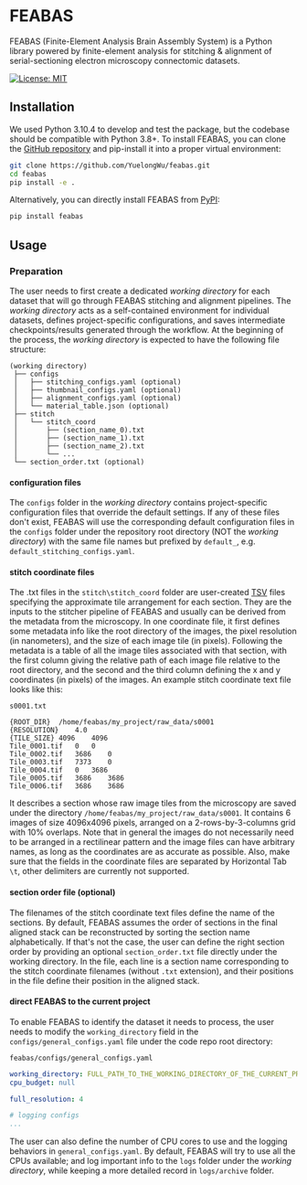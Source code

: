 # FEABAS

FEABAS (Finite-Element Analysis Brain Assembly System) is a Python library powered by finite-element analysis for stitching & alignment of serial-sectioning electron microscopy connectomic datasets.

[![License: MIT](https://img.shields.io/badge/License-MIT-yellow.svg)](https://opensource.org/licenses/MIT)

## Installation

We used Python 3.10.4 to develop and test the package, but the codebase should be compatible with Python 3.8+. To install FEABAS, you can clone the [GitHub repository](https://github.com/YuelongWu/feabas) and pip-install it into a proper virtual environment:

```bash
git clone https://github.com/YuelongWu/feabas.git
cd feabas
pip install -e .
```

Alternatively, you can directly install FEABAS from [PyPI](https://pypi.org/project/feabas/):

```bash
pip install feabas
```

## Usage

### Preparation

The user needs to first create a dedicated *working directory* for each dataset that will go through FEABAS stitching and alignment pipelines. The *working directory* acts as a self-contained environment for individual datasets, defines project-specific configurations, and saves intermediate checkpoints/results generated through the workflow. At the beginning of the process, the *working directory* is expected to have the following file structure:

```
(working directory)
 ├── configs
 │   ├── stitching_configs.yaml (optional)
 │   ├── thumbnail_configs.yaml (optional)
 │   ├── alignment_configs.yaml (optional)
 │   └── material_table.json (optional)
 ├── stitch
 │   └── stitch_coord
 │       ├── (section_name_0).txt
 │       ├── (section_name_1).txt
 │       ├── (section_name_2).txt
 │       └── ...
 └── section_order.txt (optional)
```

#### configuration files
The `configs` folder in the *working directory* contains project-specific configuration files that override the default settings. If any of these files don't exist, FEABAS will use the corresponding default configuration files in the `configs` folder under the repository root directory (NOT the *working directory*) with the same file names but prefixed by `default_`, e.g. `default_stitching_configs.yaml`.

#### stitch coordinate files
The .txt files in the `stitch\stitch_coord` folder are user-created [TSV](https://en.wikipedia.org/wiki/Tab-separated_values) files specifying the approximate tile arrangement for each section. They are the inputs to the stitcher pipeline of FEABAS and usually can be derived from the metadata from the microscopy. In one coordinate file, it first defines some metadata info like the root directory of the images, the pixel resolution (in nanometers), and the size of each image tile (in pixels). Following the metadata is a table of all the image tiles associated with that section, with the first column giving the relative path of each image file relative to the root directory, and the second and the third column defining the x and y coordinates (in pixels) of the images. An example stitch coordinate text file looks like this:

<div><code>s0001.txt</code></div>

```
{ROOT_DIR}	/home/feabas/my_project/raw_data/s0001
{RESOLUTION}	4.0
{TILE_SIZE}	4096	4096
Tile_0001.tif	0	0
Tile_0002.tif	3686	0
Tile_0003.tif	7373	0
Tile_0004.tif	0	3686
Tile_0005.tif	3686	3686
Tile_0006.tif	3686	3686
```

It describes a section whose raw image tiles from the microscopy are saved under the directory `/home/feabas/my_project/raw_data/s0001`. It contains 6 images of size 4096x4096 pixels, arranged on a 2-rows-by-3-columns grid with 10% overlaps. Note that in general the images do not necessarily need to be arranged in a rectilinear pattern and the image files can have arbitrary names, as long as the coordinates are as accurate as possible. Also, make sure that the fields in the coordinate files are separated by Horizontal Tab `\t`, other delimiters are currently not supported.  

#### section order file (optional)
The filenames of the stitch coordinate text files define the name of the sections. By default, FEABAS assumes the order of sections in the final aligned stack can be reconstructed by sorting the section name alphabetically. If that's not the case, the user can define the right section order by providing an optional `section_order.txt` file directly under the working directory. In the file, each line is a section name corresponding to the stitch coordinate filenames (without `.txt` extension), and their positions in the file define their position in the aligned stack.

#### direct FEABAS to the current project
To enable FEABAS to identify the dataset it needs to process, the user needs to modify the `working_directory` field in the `configs/general_configs.yaml` file under the code repo root directory:

<div><code>feabas/configs/general_configs.yaml</code></div>

```yaml
working_directory: FULL_PATH_TO_THE_WORKING_DIRECTORY_OF_THE_CURRENT_PROJECT
cpu_budget: null

full_resolution: 4

# logging configs
...
```

The user can also define the number of CPU cores to use and the logging behaviors in `general_configs.yaml`. By default, FEABAS will try to use all the CPUs available; and log important info to the `logs` folder under the *working directory*, while keeping a more detailed record in `logs/archive` folder.